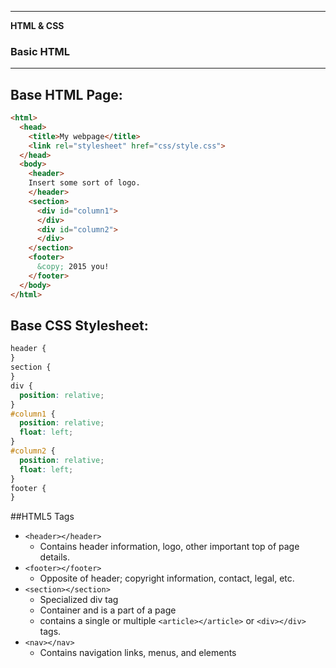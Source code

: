 
___

<strong>HTML & CSS</strong>
<h3>Basic HTML</h3>

---

## Base HTML Page:
```html
<html>
  <head>
    <title>My webpage</title>
    <link rel="stylesheet" href="css/style.css">
  </head>
  <body>
    <header>
    Insert some sort of logo.
    </header>
    <section>
      <div id="column1">
      </div>
      <div id="column2">
      </div>
    </section>
    <footer>
      &copy; 2015 you!
    </footer>
  </body>
</html>

```

## Base CSS Stylesheet:
```css
header {
}
section {
}
div {
  position: relative;
}
#column1 {
  position: relative;
  float: left;
}
#column2 {
  position: relative;
  float: left;
}
footer {
}
```

##HTML5 Tags

- `<header></header>`
  - Contains header information, logo, other important top of page details.
- `<footer></footer>`
  - Opposite of header; copyright information, contact, legal, etc.
- `<section></section>`
  - Specialized div tag
  - Container and is a part of a page
  - contains a single or multiple `<article></article>` or `<div></div>` tags.
- `<nav></nav>`
  - Contains navigation links, menus, and elements

